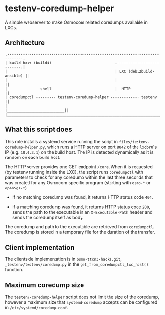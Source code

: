 # testenv-coredump-helper

A simple webserver to make Osmocom related coredumps available in LXCs.

## Architecture

```
.-----------------------------------------------------------------------------.
| build host (build4)                             .--------------------------.|
|                                                 | LXC (deb12build-ansible) ||
|                                                 |                          ||
|               shell                             |  HTTP                    ||
| coredumpctl --------- testenv-coredump-helper ------------- testenv        ||
|                                                 |__________________________||
|_____________________________________________________________________________|
```

## What this script does

This role installs a systemd service running the script in
`files/testenv-coredump-helper.py`, which runs a HTTP server on port `8042` of
the `lxcbr0`'s IP (e.g. `10.0.3.1`) on the build host. The IP is detected
dynamically as it is random on each build host.

The HTTP server provides one GET endpoint `/core`. When it is requested (by
testenv running inside the LXC), the script runs `coredumpctl` with parameters
to check for any coredump within the last three seconds that was created for
any Osmocom specific program (starting with `osmo-*` or `open5gs-*`).

* If no matching coredump was found, it returns HTTP status code `404`.

* If a matching coredump was found, it returns HTTP status code `200`, sends
  the path to the executable in an `X-Executable-Path` header and sends the
  coredump itself as body.

The coredump and path to the executable are retrieved from `coredumpctl`. The
coredump is stored in a temporary file for the duration of the transfer.

## Client implementation

The clientside implementation is in `osmo-ttcn3-hacks.git`,
`_testenv/testenv/coredump.py` in the `get_from_coredumpctl_lxc_host()`
function.

## Maximum coredump size

The `testenv-coredump-helper` script does not limit the size of the coredump,
however a maximum size that `systemd-coredump` accepts can be configured in
`/etc/systemd/coredump.conf`.
